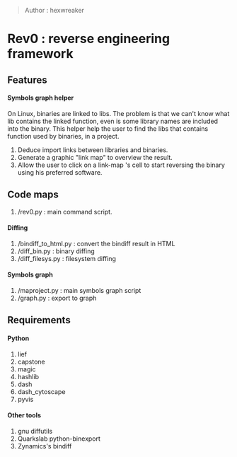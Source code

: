
> Author : hexwreaker

# Rev0 : reverse engineering framework

## Features

#### Symbols graph helper

On Linux, binaries are linked to libs. The problem is that we can't know what lib contains the linked function, even is some library names are included into the binary.
This helper help the user to find the libs that contains function used by binaries, in a project.

1. Deduce import links between libraries and binaries.
1. Generate a graphic "link map" to overview the result.
1. Allow the user to click on a link-map 's cell to start reversing the binary using his preferred software.

## Code maps

1. /rev0.py : main command script.
#### Diffing
1. /bindiff_to_html.py : convert the bindiff result in HTML
1. /diff_bin.py : binary diffing 
1. /diff_filesys.py : filesystem diffing 
#### Symbols graph
1. /maproject.py : main symbols graph script
1. /graph.py : export to graph 

## Requirements 
#### Python
1. lief
1. capstone
1. magic
1. hashlib
1. dash
1. dash_cytoscape
1. pyvis

#### Other tools
1. gnu diffutils
1. Quarkslab python-binexport
1. Zynamics's bindiff
